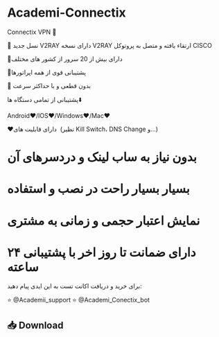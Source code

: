 # Academi-Connectix

Connectix VPN 🌟


🔸 نسل جدید V2RAY دارای نسخه V2RAY ارتقاء یافته و متصل به پروتوکل CISCO

📍دارای بیش از 20 سرور از کشور های مختلف

🔴پشتیبانی قوی از همه اپراتورها

🔘 بدون قطعی و با حداکثر سرعت

پشتیبانی از تمامی دستگاه ها⬇️

Android❤️/IOS❤️/Windows❤️/Mac❤️

❤️دارای قابلیت های  (نظیر Kill Switch، DNS Change و...)
# بدون نیاز به ساب لینک و دردسرهای آن

# بسیار بسیار راحت در نصب و استفاده

# نمایش اعتبار حجمی و زمانی به مشتری

# دارای ضمانت تا روز اخر با پشتیبانی ۲۴ ساعته

برای خرید و دریافت اکانت تست به این ایدی پیام دهید:

⭐ @Academii_support
⭐ @Academi_Conectix_bot

## 📥 Download 